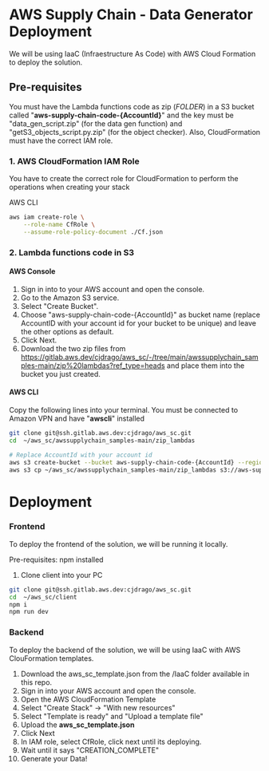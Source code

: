 # AWS Supply Chain - Data Generator Deployment
We will be using IaaC (Infraestructure As Code) with AWS Cloud Formation to deploy the solution.
## Pre-requisites
You must have the Lambda functions code as zip (*FOLDER*) in a S3 bucket called "**aws-supply-chain-code-{AccountId}**" and the key must be "data_gen_script.zip" (for the data gen function) and "getS3_objects_script.py.zip" (for the object checker). Also, CloudFormation must have the correct IAM role.

### 1. AWS CloudFormation IAM Role
You have to create the correct role for CloudFormation to perform the operations when creating your stack

AWS CLI 
```bash
aws iam create-role \
    --role-name CfRole \
    --assume-role-policy-document ./Cf.json

```


### 2. Lambda functions code in S3
#### AWS Console
1. Sign in into to your AWS account and open the console.
2. Go to the Amazon S3 service.
3. Select "Create Bucket".
4. Choose "aws-supply-chain-code-{AccountId}" as bucket name (replace AccountID with your account id for your bucket to be unique) and leave the other options as default.
5. Click Next.
6. Download the two zip files from https://gitlab.aws.dev/cjdrago/aws_sc/-/tree/main/awssupplychain_samples-main/zip%20lambdas?ref_type=heads and place them into the bucket you just created.
#### AWS CLI
Copy the following lines into your terminal. You must be connected to Amazon VPN and have "**awscli**" installed
```bash
git clone git@ssh.gitlab.aws.dev:cjdrago/aws_sc.git
cd  ~/aws_sc/awssupplychain_samples-main/zip_lambdas 

# Replace AccountId with your account id
aws s3 create-bucket --bucket aws-supply-chain-code-{AccountId} --region us-east-1
aws s3 cp ~/aws_sc/awssupplychain_samples-main/zip_lambdas s3://aws-supply-chain-code-{AccountId}/ --recursive
```

# Deployment 

### Frontend
To deploy the frontend of the solution, we will be running it locally. 

Pre-requisites: npm installed 
1. Clone client into your PC
```bash
git clone git@ssh.gitlab.aws.dev:cjdrago/aws_sc.git
cd  ~/aws_sc/client 
npm i
npm run dev
```
### Backend
To deploy the backend of the solution, we will be using IaaC with AWS ClouFormation templates.

1. Download the aws_sc_template.json from the /IaaC folder available in this repo.
2. Sign in into your AWS account and open the console.
3. Open the AWS CloudFormation Template
4. Select "Create Stack" -> "With new resources"
4. Select "Template is ready" and "Upload a template file"
5. Upload the **aws_sc_template.json**
7. Click Next
8. In IAM role, select CfRole, click next until its deploying.
6. Wait until it says "CREATION_COMPLETE"
7. Generate your Data!

